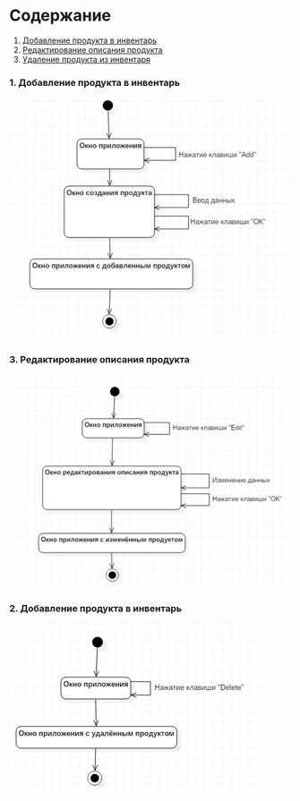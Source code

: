 # Содержание
1. [Добавление продукта в инвентарь](#1) <br>
2. [Редактирование описания продукта](#2) <br>
3. [Удаление продукта из инвентаря](#3) <br>

### 1. Добавление продукта в инвентарь<a name="1"></a>
![Добавление продукта в инвентарь](https://github.com/KirichenokEgor/ProductInventory/blob/master/Documentation/UML_Diagrams/State/StateAddProduct.png)

### 3. Редактирование описания продукта<a name="2"></a>
![Удаление продукта из инвентаря](https://github.com/KirichenokEgor/ProductInventory/blob/master/Documentation/UML_Diagrams/State/StateEditProduct.png)

### 2. Добавление продукта в инвентарь<a name="3"></a>
![Добавление продукта в инвентарь](https://github.com/KirichenokEgor/ProductInventory/blob/master/Documentation/UML_Diagrams/State/StateDeleteProduct.png)
